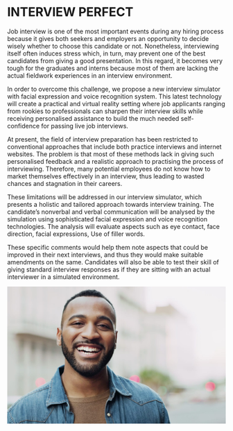 <h1> INTERVIEW PERFECT </h1>


<p> Job interview is one of the most important events during any hiring process because it gives both seekers and employers an opportunity to decide wisely whether to choose this candidate or not. Nonetheless, interviewing itself often induces stress which, in turn, may prevent one of the best candidates from giving a good presentation. In this regard, it becomes very tough for the graduates and interns because most of them are lacking the actual fieldwork experiences in an interview environment. 
  
In order to overcome this challenge, we propose a new interview simulator with facial expression and voice recognition system. This latest technology will create a practical and virtual reality setting where job applicants ranging from rookies to professionals can sharpen their interview skills while receiving personalised assistance to build the much needed self-confidence for passing live job interviews.

At present, the field of interview preparation has been restricted to conventional approaches that include both practice interviews and internet websites. The problem is that most of these methods lack in giving such personalised feedback and a realistic approach to practising the process of interviewing. Therefore, many potential employees do not know how to market themselves effectively in an interview, thus leading to wasted chances and stagnation in their careers. 

These limitations will be addressed in our interview simulator, which presents a holistic and tailored approach towards interview training. The candidate’s nonverbal and verbal communication will be analysed by the simulation using sophisticated facial expression and voice recognition technologies. The analysis will evaluate aspects such as eye contact, face direction, facial expressions, Use of filler words. 

These specific comments would help them note aspects that could be improved in their next interviews, and thus they would make suitable amendments on the same. Candidates will also be able to test their skill of giving standard interview responses as if they are sitting with an actual interviewer in a simulated environment. </p>



<img src="happyman.jpg" />
